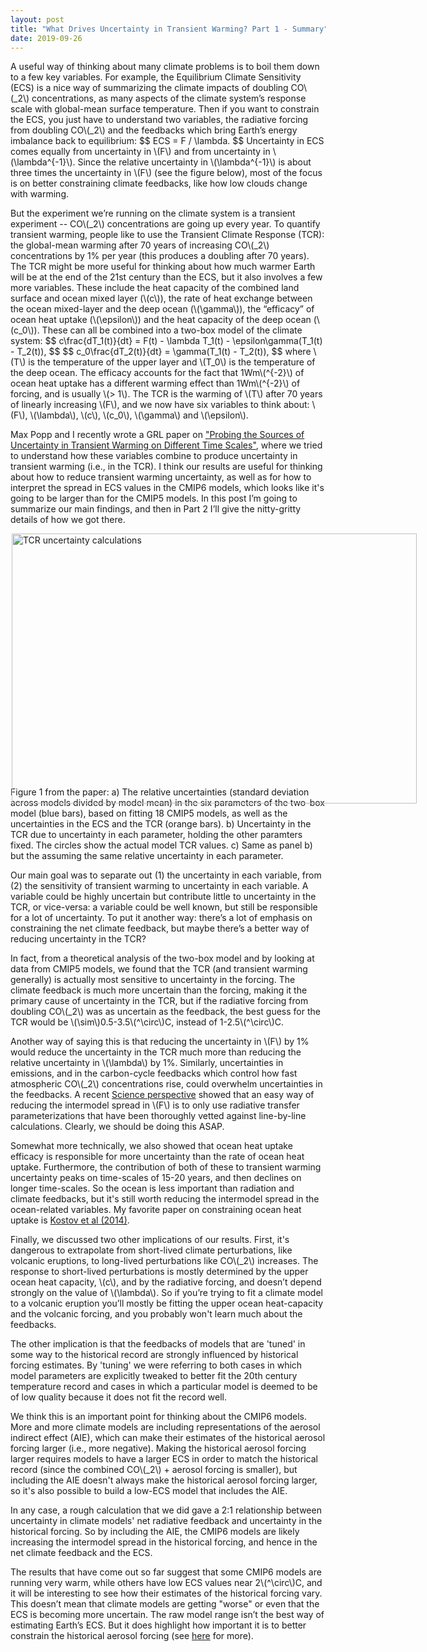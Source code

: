 ```yaml
---
layout: post
title: "What Drives Uncertainty in Transient Warming? Part 1 - Summary"
date: 2019-09-26
---
```


<p>A useful way of thinking about many climate problems is to boil them down to a few key variables. For example, the Equilibrium Climate Sensitivity (ECS) is a nice way of summarizing the climate impacts of doubling CO\(_2\) concentrations, as many aspects of the climate system’s response scale with global-mean surface temperature. Then if you want to constrain the ECS, you just have to understand two variables, the radiative forcing from doubling CO\(_2\) and the feedbacks which bring Earth’s energy imbalance back to equilibrium:
$$
ECS = F / \lambda.
$$
Uncertainty in ECS comes equally from uncertainty in \(F\) and from uncertainty in \(\lambda^{-1}\). Since the relative uncertainty in \(\lambda^{-1}\) is about three times the uncertainty in \(F\) (see the figure below), most of the focus is on better constraining climate feedbacks, like how low clouds change with warming.</p>

<p>But the experiment we’re running on the climate system is a transient experiment -- CO\(_2\) concentrations are going up every year. To quantify transient warming, people like to use the Transient Climate Response (TCR): the global-mean warming after 70 years of increasing CO\(_2\) concentrations by 1% per year (this produces a doubling after 70 years). The TCR might be more useful for thinking about how much warmer Earth will be at the end of the 21st century than the ECS, but it also involves a few more variables. These include the heat capacity of the combined land surface and ocean mixed layer (\(c\)), the rate of heat exchange between the ocean mixed-layer and the deep ocean (\(\gamma\)), the “efficacy” of ocean heat uptake (\(\epsilon\)) and the heat capacity of the deep ocean (\(c_0\)). These can all be combined into a two-box model of the climate system:
$$
c\frac{dT_1(t)}{dt} = F(t) - \lambda T_1(t) - \epsilon\gamma(T_1(t) - T_2(t)),  
$$
$$
c_0\frac{dT_2(t)}{dt} = \gamma(T_1(t) - T_2(t)), 
$$
where \(T\) is the temperature of the upper layer and \(T_0\) is the temperature of the deep ocean. The efficacy accounts for the fact that 1Wm\(^{-2}\) of ocean heat uptake has a different warming effect than 1Wm\(^{-2}\) of forcing, and is usually \(> 1\). The TCR is the warming of \(T\) after 70 years of linearly increasing \(F\), and we now have six variables to think about: \(F\), \(\lambda\), \(c\), \(c_0\), \(\gamma\) and \(\epsilon\).</p>

<p>Max Popp and I recently wrote a GRL paper on <a href="https://agupubs.onlinelibrary.wiley.com/doi/10.1029/2019GL084018">"Probing the Sources of Uncertainty in Transient Warming on Different Time Scales"</a>, where we tried to understand how these variables combine to produce uncertainty in transient warming (i.e., in the TCR). I think our results are useful for thinking about how to reduce transient warming uncertainty, as well as for how to interpret the spread in ECS values in the CMIP6 models, which looks like it's going to be larger than for the CMIP5 models. In this post I’m going to summarize our main findings, and then in Part 2 I’ll give the nitty-gritty details of how we got there.</p>

<img src="http://nicklutsko.github.io/notes/images/eps_TCR_uncertainty_comp.png" alt="TCR uncertainty calculations" style="position:absolute; left:230px; width:648px;height:432px;" class="center">
<br /><br /><br /><br /><br /><br /><br /><br /><br /><br /><br /><br /><br /><br /><br /><br /><br /><br /><br /><br /><br /><br /><br />
<p>Figure 1 from the paper: a) The relative uncertainties (standard deviation across models divided by model mean) in the six parameters of the two-box model (blue bars), based on fitting 18 CMIP5 models, as well as the uncertainties in the ECS and the TCR (orange bars). b) Uncertainty in the TCR due to uncertainty in each parameter, holding the other paramters fixed. The circles show the actual model TCR values. c) Same as panel b) but the assuming the same relative uncertainty in each parameter.</p>

<p>Our main goal was to separate out (1) the uncertainty in each variable, from (2) the sensitivity of transient warming to uncertainty in each variable. A variable could be highly uncertain but contribute little to uncertainty in the TCR, or vice-versa: a variable could be well known, but still be responsible for a lot of uncertainty. To put it another way: there’s a lot of emphasis on constraining the net climate feedback, but maybe there’s a better way of reducing uncertainty in the TCR?</p>

<p>In fact, from a theoretical analysis of the two-box model and by looking at data from CMIP5 models, we found that the TCR (and transient warming generally) is actually most sensitive to uncertainty in the forcing. The climate feedback is much more uncertain than the forcing, making it the primary cause of uncertainty in the TCR, but if the radiative forcing from doubling CO\(_2\) was as uncertain as the feedback, the best guess for the TCR would be \(\sim\)0.5-3.5\(^\circ\)C, instead of 1-2.5\(^\circ\)C. </p>

<p>Another way of saying this is that reducing the uncertainty in \(F\) by 1% would reduce the uncertainty in the TCR much more than reducing the relative uncertainty in \(\lambda\) by 1%. Similarly, uncertainties in emissions, and in the carbon-cycle feedbacks which control how fast atmospheric CO\(_2\) concentrations rise, could overwhelm uncertainties in the feedbacks. A recent <a href="https://science.sciencemag.org/content/361/6400/326.summary">Science perspective</a> showed that an easy way of reducing the intermodel spread in \(F\) is to only use radiative transfer parameterizations that have been thoroughly vetted against line-by-line calculations. Clearly, we should be doing this ASAP.</p>

<p>Somewhat more technically, we also showed that ocean heat uptake efficacy is responsible for more uncertainty than the rate of ocean heat uptake. Furthermore, the contribution of both of these to transient warming uncertainty peaks on time-scales of 15-20 years, and then declines on longer time-scales. So the ocean is less important than radiation and climate feedbacks, but it's still worth reducing the intermodel spread in the ocean-related variables. My favorite paper on constraining ocean heat uptake is <a href="https://agupubs.onlinelibrary.wiley.com/doi/full/10.1002/2013GL058998">Kostov et al (2014)</a>. </p> 

<p>Finally, we discussed two other implications of our results. First, it's dangerous to extrapolate from short-lived climate perturbations, like volcanic eruptions, to long-lived perturbations like CO\(_2\) increases. The response to short-lived perturbations is mostly determined by the upper ocean heat capacity, \(c\), and by the radiative forcing, and doesn’t depend strongly on the value of \(\lambda\). So if you’re trying to fit a climate model to a volcanic eruption you’ll mostly be fitting the upper ocean heat-capacity and the volcanic forcing, and you probably won't learn much about the feedbacks.</p> 

<p>The other implication is that the feedbacks of models that are 'tuned' in some way to the historical record are strongly influenced by historical forcing estimates. By 'tuning' we were referring to both cases in which model parameters are explicitly tweaked to better fit the 20th century temperature record and cases in which a particular model is deemed to be of low quality because it does not fit the record well.</p>

<p>We think this is an important point for thinking about the CMIP6 models. More and more climate models are including representations of the aerosol indirect effect (AIE), which can make their estimates of the historical aerosol forcing larger (i.e., more negative). Making the historical aerosol forcing larger requires models to have a larger ECS in order to match the historical record (since the combined CO\(_2\) + aerosol forcing is smaller), but including the AIE doesn't always make the historical aerosol forcing larger, so it's also possible to build a low-ECS model that includes the AIE.</p> 

<p>In any case, a rough calculation that we did gave a 2:1 relationship between uncertainty in climate models' net radiative feedback and uncertainty in the historical forcing. So by including the AIE, the CMIP6 models are likely increasing the intermodel spread in the historical forcing, and hence in the net climate feedback and the ECS.</p> 

<p>The results that have come out so far suggest that some CMIP6 models are running very warm, while others have low ECS values near 2\(^\circ\)C, and it will be interesting to see how their estimates of the historical forcing vary. This doesn’t mean that climate models are getting "worse" or even that the ECS is becoming more uncertain. The raw model range isn’t the best way of estimating Earth’s ECS. But it does highlight how important it is to better constrain the historical aerosol forcing (see <a href="https://nicklutsko.github.io/blog/2018/03/21/Aerosol-Forcing">here</a> for more).</p> 

